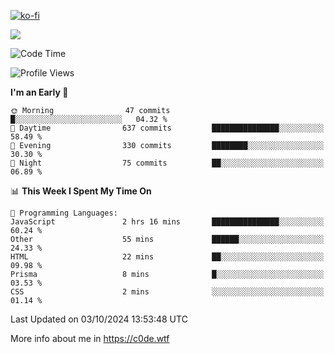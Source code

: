 [![ko-fi](https://ko-fi.com/img/githubbutton_sm.svg)](https://ko-fi.com/Z8Z4Y2LKX)

<a href="https://wakatime.com"><img src="https://wakatime.com/share/@c0dezin/b7f18a7c-ab3a-40b8-8bc7-b1b7bf71f1d6.svg" /></a>

<!--START_SECTION:waka-->
![Code Time](http://img.shields.io/badge/Code%20Time-111%20hrs%2044%20mins-blue)

![Profile Views](http://img.shields.io/badge/Profile%20Views-1-blue)

**I'm an Early 🐤** 

```text
🌞 Morning                47 commits          █░░░░░░░░░░░░░░░░░░░░░░░░   04.32 % 
🌆 Daytime                637 commits         ███████████████░░░░░░░░░░   58.49 % 
🌃 Evening                330 commits         ████████░░░░░░░░░░░░░░░░░   30.30 % 
🌙 Night                  75 commits          ██░░░░░░░░░░░░░░░░░░░░░░░   06.89 % 
```


📊 **This Week I Spent My Time On** 

```text
💬 Programming Languages: 
JavaScript               2 hrs 16 mins       ███████████████░░░░░░░░░░   60.24 % 
Other                    55 mins             ██████░░░░░░░░░░░░░░░░░░░   24.33 % 
HTML                     22 mins             ██░░░░░░░░░░░░░░░░░░░░░░░   09.98 % 
Prisma                   8 mins              █░░░░░░░░░░░░░░░░░░░░░░░░   03.53 % 
CSS                      2 mins              ░░░░░░░░░░░░░░░░░░░░░░░░░   01.14 % 
```


 Last Updated on 03/10/2024 13:53:48 UTC
<!--END_SECTION:waka-->

More info about me in https://c0de.wtf
